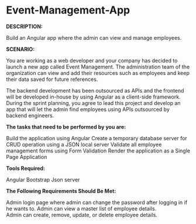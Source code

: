 # Event-Management-App
**DESCRIPTION:**

Build an Angular app where the admin can view and manage employees.

**SCENARIO:**

You are working as a web developer and your company has decided to launch a new app called Event Management. The administration team of the organization can view and add their resources such as employees and keep their data saved for future references.

The backend development has been outsourced as APIs and the frontend will be developed in-house by using Angular as a client-side framework. During the sprint planning, you agree to lead this project and develop an app that will let the admin find employees using APIs outsourced by backend engineers.

**The tasks that need to be performed by you are:**

Build the application using Angular
Create a temporary database server for CRUD operation using a JSON local server
Validate all employee management forms using Form Validation
Render the application as a Single Page Application
 

**Tools Required:**

Angular
Bootstrap
Json server
 

**The Following Requirements Should Be Met:**

Admin login page where admin can change the password after logging in if he wants to.
Admin can view a master list of employee details.  
Admin can create, remove, update, or delete employee details.
 

